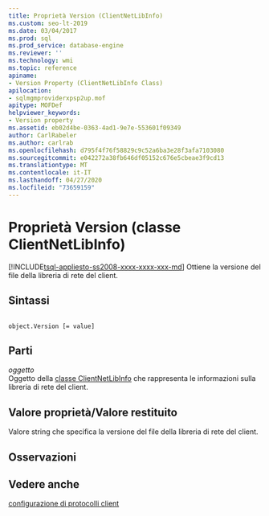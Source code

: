 ```yaml
---
title: Proprietà Version (ClientNetLibInfo)
ms.custom: seo-lt-2019
ms.date: 03/04/2017
ms.prod: sql
ms.prod_service: database-engine
ms.reviewer: ''
ms.technology: wmi
ms.topic: reference
apiname:
- Version Property (ClientNetLibInfo Class)
apilocation:
- sqlmgmproviderxpsp2up.mof
apitype: MOFDef
helpviewer_keywords:
- Version property
ms.assetid: eb02d4be-0363-4ad1-9e7e-553601f09349
author: CarlRabeler
ms.author: carlrab
ms.openlocfilehash: d795f4f76f58829c9c52a6ba3e28f3afa7103080
ms.sourcegitcommit: e042272a38fb646df05152c676e5cbeae3f9cd13
ms.translationtype: MT
ms.contentlocale: it-IT
ms.lasthandoff: 04/27/2020
ms.locfileid: "73659159"
---
```

# <a name="version-property-clientnetlibinfo-class"></a>Proprietà Version (classe ClientNetLibInfo)
[!INCLUDE[tsql-appliesto-ss2008-xxxx-xxxx-xxx-md](../../../includes/tsql-appliesto-ss2008-xxxx-xxxx-xxx-md.md)]
  Ottiene la versione del file della libreria di rete del client.  
  
## <a name="syntax"></a>Sintassi  
  
```  
  
object.Version [= value]  
```  
  
## <a name="parts"></a>Parti  
 *oggetto*  
 Oggetto della [classe ClientNetLibInfo](../../../relational-databases/wmi-provider-configuration-classes/clientnetlibinfo-class/clientnetlibinfo-class.md) che rappresenta le informazioni sulla libreria di rete del client.  
  
## <a name="property-valuereturn-value"></a>Valore proprietà/Valore restituito  
 Valore string che specifica la versione del file della libreria di rete del client.  
  
## <a name="remarks"></a>Osservazioni  
  
## <a name="see-also"></a>Vedere anche  
 [configurazione di protocolli client](https://technet.microsoft.com/library/ms181035.aspx)  
  
  
